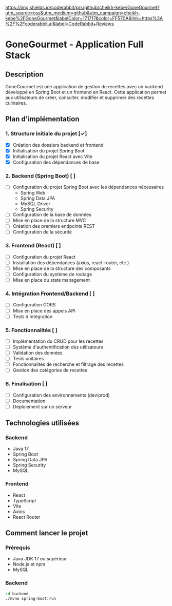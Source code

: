 https://img.shields.io/coderabbit/prs/github/cheikh-kebe/GoneGourmet?utm_source=oss&utm_medium=github&utm_campaign=cheikh-kebe%2FGoneGourmet&labelColor=171717&color=FF570A&link=https%3A%2F%2Fcoderabbit.ai&label=CodeRabbit+Reviews

# GoneGourmet - Application Full Stack

## Description

GoneGourmet est une application de gestion de recettes avec un backend développé en Spring Boot et un frontend en React. Cette application permet aux utilisateurs de créer, consulter, modifier et supprimer des recettes culinaires.

## Plan d'implémentation

### 1. Structure initiale du projet [✓]

- [x] Création des dossiers backend et frontend
- [x] Initialisation du projet Spring Boot
- [x] Initialisation du projet React avec Vite
- [x] Configuration des dépendances de base

### 2. Backend (Spring Boot) [ ]

- [ ] Configuration du projet Spring Boot avec les dépendances nécessaires
  - Spring Web
  - Spring Data JPA
  - MySQL Driver
  - Spring Security
- [ ] Configuration de la base de données
- [ ] Mise en place de la structure MVC
- [ ] Création des premiers endpoints REST
- [ ] Configuration de la sécurité

### 3. Frontend (React) [ ]

- [ ] Configuration du projet React
- [ ] Installation des dépendances (axios, react-router, etc.)
- [ ] Mise en place de la structure des composants
- [ ] Configuration du système de routage
- [ ] Mise en place du state management

### 4. Intégration Frontend/Backend [ ]

- [ ] Configuration CORS
- [ ] Mise en place des appels API
- [ ] Tests d'intégration

### 5. Fonctionnalités [ ]

- [ ] Implémentation du CRUD pour les recettes
- [ ] Système d'authentification des utilisateurs
- [ ] Validation des données
- [ ] Tests unitaires
- [ ] Fonctionnalités de recherche et filtrage des recettes
- [ ] Gestion des catégories de recettes

### 6. Finalisation [ ]

- [ ] Configuration des environnements (dev/prod)
- [ ] Documentation
- [ ] Déploiement sur un serveur

## Technologies utilisées

### Backend
- Java 17
- Spring Boot
- Spring Data JPA
- Spring Security
- MySQL

### Frontend
- React
- TypeScript
- Vite
- Axios
- React Router

## Comment lancer le projet

### Prérequis
- Java JDK 17 ou supérieur
- Node.js et npm
- MySQL

### Backend

```bash
cd backend
./mvnw spring-boot:run